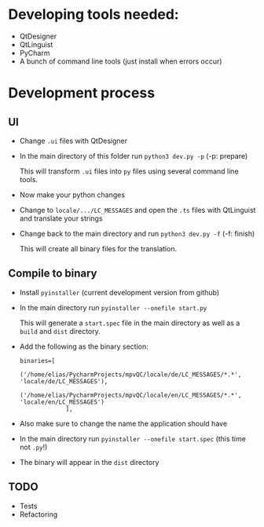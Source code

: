 # Developing tools needed:
* QtDesigner
* QtLinguist
* PyCharm
* A bunch of command line tools (just install when errors occur)

# Development process

## UI
* Change `.ui` files with QtDesigner
* In the main directory of this folder run `python3 dev.py -p` (-p: prepare)
    
    This will transform `.ui` files into `py` files using several command line tools.
        
* Now make your python changes
* Change to `locale/.../LC_MESSAGES` and open the `.ts` files with QtLinguist and translate your strings

* Change back to the main directory and run `python3 dev.py -f` (-f: finish)
    
    This will create all binary files for the translation.
    
## Compile to binary

* Install `pyinstaller` (current development version from github)
* In the main directory run `pyinstaller --onefile start.py`

    This will generate a `start.spec` file in the main directory as well as a `build` and `dist` directory.
    
* Add the following as the binary section:

    ```text
    binaries=[
                    ('/home/elias/PycharmProjects/mpvQC/locale/de/LC_MESSAGES/*.*', 'locale/de/LC_MESSAGES'),
                    ('/home/elias/PycharmProjects/mpvQC/locale/en/LC_MESSAGES/*.*', 'locale/en/LC_MESSAGES')
                 ],
    ```

* Also make sure to change the name the application should have
* In the main directory run `pyinstaller --onefile start.spec` (this time not `.py`!)
* The binary will appear in the `dist` directory 

## TODO

* Tests
* Refactoring 